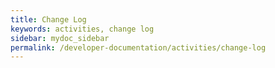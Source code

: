 ```yaml
---
title: Change Log
keywords: activities, change log
sidebar: mydoc_sidebar
permalink: /developer-documentation/activities/change-log
---
```



